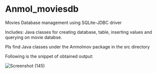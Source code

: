 # Anmol_moviesdb
 Movies Database management using SQLite-JDBC driver
 
Includes:
Java classes for creating database, table, inserting values and querying on movie databse.

Pls find Java classes under the Anmolmov package in the src directory

Following is the snippet of obtained output:

![Screenshot (145)](https://user-images.githubusercontent.com/76611893/192004532-adcbfbd6-9378-4646-9b4e-513e9a6630ac.png)




